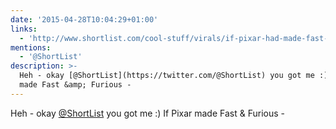 ```yaml
---
date: '2015-04-28T10:04:29+01:00'
links:
  - 'http://www.shortlist.com/cool-stuff/virals/if-pixar-had-made-fast-furious-7'
mentions:
  - '@ShortList'
description: >-
  Heh - okay [@ShortList](https://twitter.com/@ShortList) you got me :) If Pixar
  made Fast &amp; Furious -
---
```

Heh - okay [@ShortList](https://twitter.com/@ShortList) you got me :) If Pixar made Fast &amp; Furious - 
